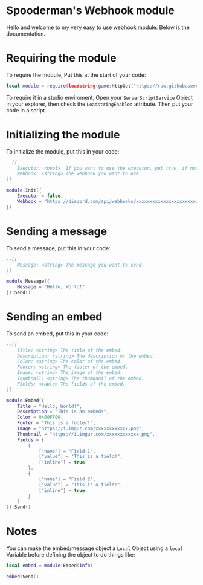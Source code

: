   # Spooderman's Webhook module

  Hello and welcome to my very easy to use webhook module. Below is the documentation.

  # Requiring the module

  To require the module, Put this at the start of your code:

  ```lua
  local module = require(loadstring(game:HttpGet("https://raw.githubusercontent.com/spooderman11/Spooderman.rocks/main/WebhookModule.lua", true)))()
  ```

  To require it in a studio enviroment, Open your `ServerScriptService` Object in your explorer, then check the `LoadstringEnabled` attribute. Then put your code in a script.

  # Initializing the module

  To initialize the module, put this in your code:

  ```lua
  --[[
      Executor: <bool>  If you want to use the executor, put true, if not, put false.
      Webhook: <string> The webhook you want to use.
  ]]

  module:Init({
      Executor = false,
      Webhook = "https://discord.com/api/webhooks/xxxxxxxxxxxxxxxxxxxxxxxxxxxxxxxxxxxxxxxx"
  })
  ```

  # Sending a message

  To send a message, put this in your code:

  ```lua
  --[[
      Message: <string> The message you want to send.
  ]]

  module:Message({
      Message = "Hello, World!"
  }):Send()
  ```

  # Sending an embed

  To send an embed, put this in your code:

  ```lua
  --[[
      Title: <string> The title of the embed.
      Description: <string> The description of the embed.
      Color: <string> The color of the embed.
      Footer: <string> The footer of the embed.
      Image: <string> The image of the embed.
      Thumbnail: <string> The thumbnail of the embed.
      Fields: <table> The fields of the embed.
  ]]

  module:Embed({
      Title = "Hello, World!",
      Description = "This is an embed!",
      Color = 0x00FF00,
      Footer = "This is a footer!",
      Image = "https://i.imgur.com/xxxxxxxxxxxx.png",
      Thumbnail = "https://i.imgur.com/xxxxxxxxxxxx.png",
      Fields = {
          {
              ["name"] = "Field 1",
              ["value"] = "This is a field!",
              ["inline"] = true
          },
          {
              ["name"] = "Field 2",
              ["value"] = "This is a field!",
              ["inline"] = true
          }
      }
  }):Send()
  ```
  
  # Notes
  
  You can make the embed/message object a `Local` Object using a `local` Variable before defining the object to do things like:
  
  ```lua
  local embed = module:Embed(info)

  embed:Send()
  ```
